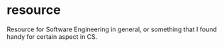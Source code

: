 # resource
Resource for Software Engineering in general, or something that I found handy for certain aspect in CS.
